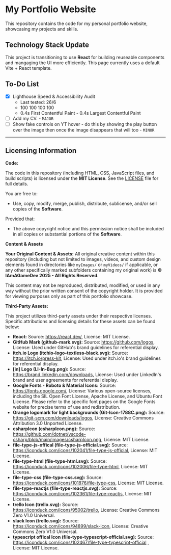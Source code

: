# My Portfolio Website

This repository contains the code for my personal portfolio website, showcasing my projects and skills.

## Technology Stack Update

This project is transitioning to use **React** for building reuseable components and mangaging the UI more efficiently.
This page currently uses a default Vite + React template.

## To-Do List

- [x] Lighthouse Speed & Accessibility Audit
  - Last tested: 26/6
  - 100 100 100 100
  - 0.4s First Contentful Paint - 0.4s Largest Contentful Paint
- [ ] Add my CV. - `MAJOR`
- [ ] Show fake controls on YT hover - do this by showing the play button over the image then once the image disappears that will too - `MINOR`

---

## Licensing Information

**Code:**

The code in this repository (including HTML, CSS, JavaScript files, and build scripts) is licensed under the **MIT License**. See the [LICENSE](LICENSE) file for full details.

You are free to:

- Use, copy, modify, merge, publish, distribute, sublicense, and/or sell copies of the **Software**.

Provided that:

- The above copyright notice and this permission notice shall be included in all copies or substantial portions of the **Software**.

**Content & Assets**

**Your Original Content & Assets:**
All original creative content within this repository (including but not limited to images, videos, and custom design elements found in directories like `myImages/` or `myVideos/` if applicable, or any other specifically marked subfolders containing my original work) is **© IAmAGameDev 2025 - All Rights Reserved**.

This content may not be reproduced, distributed, modified, or used in any way without the prior written consent of the copyright holder. It is provided for viewing purposes only as part of this portfolio showcase.

**Third-Party Assets:**

This project utilizes third-party assets under their respective licenses. Specific attributions and licensing details for these assets can be found below:

- **React:** Source: https://react.dev/, License: MIT License.
- **GitHub Mark (github-mark.svg):** Source: https://github.com/logos, License: Used under GitHub's brand guidelines for referential display.
- **itch.io Logo (itchio-logo-textless-black.svg):** Source: https://itch.io/press-kit, License: Used under itch.io's brand guidelines for referential display.
- **[in] Logo (LI-In-Bug.png):** Source: https://brand.linkedin.com/downloads, License: Used under LinkedIn's brand and user agreements for referential display.
- **Google Fonts - Roboto & Material Icons:** Source: https://fonts.google.com/, License: Various open-source licenses, including the SIL Open Font License, Apache License, and Ubuntu Font License. Please refer to the specific font pages on the Google Fonts website for precise terms of use and redistribution.
- **Orange logomark for light backgrounds (Git-Icon-1788C.png):** Source: https://git-scm.com/downloads/logos, License: Creative Commons Attribution 3.0 Unported License.
- **csharpIcon (csharpIcon.png):** Source: https://github.com/dotnet/vscode-csharp/blob/main/images/csharpIcon.png, License: MIT License.
- **file-type-js-offical (file-type-js-official.svg):** Source: https://iconduck.com/icons/102041/file-type-js-official, License: MIT License.
- **file-type-html (file-type-html.svg):** Source: https://iconduck.com/icons/102006/file-type-html, License: MIT License.
- **file-type-css (file-type-css.svg):** Source: https://iconduck.com/icons/101876/file-type-css, License: MIT License.
- **file-type-reactjs (file-type-reactjs.svg):** Source: https://iconduck.com/icons/102361/file-type-reactjs, License: MIT License.
- **trello Icon (trello.svg):** Source: https://iconduck.com/icons/95002/trello, License: Creative Commons Zero V1.0 Universal.
- **slack Icon (trello.svg):** Source: https://iconduck.com/icons/94899/slack-icon, License: Creative Commons Zero V1.0 Universal.
- **typescript offical Icon (file-type-typescript-official.svg):** Source: https://iconduck.com/icons/102467/file-type-typescript-official , License: MIT License.
